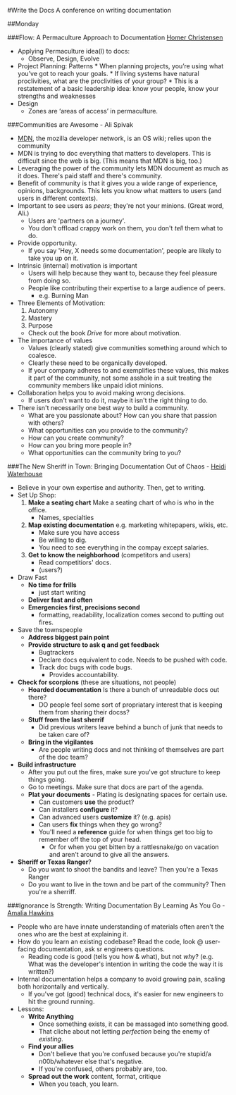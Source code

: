 #Write the Docs
A conference on writing documentation

##Monday

###Flow: A Permaculture Approach to Documentation [Homer Christensen](http://homerchristensen.com)

* Applying Permaculture idea(l) to docs:
    * Observe, Design, Evolve
* Project Planning: Patterns
      * When planning projects, you’re using what you’ve got to reach your goals.
      * If living systems have natural proclivities, what are the proclivities of your group?
           * This is a restatement of a basic leadership idea: know your people, know your strengths and weaknesses
* Design
     * Zones are ‘areas of access’ in permaculture.

###Communities are Awesome - Ali Spivak

* [MDN](https://developer.mozilla.org/en-US/), the mozilla developer network, is an OS wiki; relies upon the community
* MDN is trying to doc everything that matters to developers. This is difficult since the web is big. (This means that MDN is big, too.)
* Leveraging the power of the community lets MDN document as much as it does. There's paid staff and there's community.
* Benefit of community is that it gives you a wide range of experience, opinions, backgrounds. This lets you know what matters to users (and users in different contexts).
* Important to see users as _peers_; they're not your minions. (Great word, Ali.)
    * Users are 'partners on a journey'.
    * You don't offload crappy work on them, you don't _tell_ them what to do.
* Provide opportunity.
    * If you say 'Hey, X needs some documentation', people are likely to take you up on it.
* Intrinsic (internal) motivation is important
    * Users will help because they want to, because they feel pleasure from doing so.
    * People like contributing their expertise to a large audience of peers.
        * e.g. Burning Man
* Three Elements of Motivation:
    1. Autonomy
    2. Mastery
    3. Purpose
    * Check out the book _Drive_ for more about motivation.
* The importance of values
    * Values (clearly stated) give communities something around which to coalesce.
    * Clearly these need to be organically developed.
    * If your company adheres to and exemplifies these values, this makes it part of the community, not some asshole in a suit treating the community members like unpaid idiot minions.
* Collaboration helps you to avoid making wrong decisions.
    * If users don't want to do it, maybe it isn't the right thing to do.
* There isn't necessarily one best way to build a community.
    * What are you passionate about? How can you share that passion with others?
    * What opportunities can you provide to the community?
    * How can you create community?
    * How can you bring more people in?
    * What opportunities can the community bring to you?

###The New Sheriff in Town: Bringing Documentation Out of Chaos - [Heidi Waterhouse](http://twitter.com/wiredferret)

* Believe in your own expertise and authority. Then, get to writing.
* Set Up Shop:
    1. **Make a seating chart** Make a seating chart of who is who in the office.
        * Names, specialties
    2. **Map existing documentation** e.g. marketing whitepapers, wikis, etc.
        * Make sure you have access
        * Be willing to dig.
        * You need to see everything in the compay except salaries.
    3. **Get to know the neighborhood** (competitors and users)
        * Read competitiors' docs.
        * (users?)
* Draw Fast
    * **No time for frills**
        * just start writing
    * **Deliver fast and often**
    * **Emergencies first, precisions second**
        * formatting, readability, localization comes second to putting out fires.
* Save the townspeople
    * **Address biggest pain point**
    * **Provide structure to ask q and get feedback**
        * Bugtrackers
        * Declare docs equivalent to code. Needs to be pushed with code.
        * Track doc bugs with code bugs.
            * Provides accountability.
* **Check for scorpions** (these are situations, not people)
    * **Hoarded documentation** Is there a bunch of unreadable docs out there?
        * DO people feel some sort of propriatary interest that is keeping them from sharing their docss?
    * **Stuff from the last sherrif**
        * Did previous writers leave behind a bunch of junk that needs to be taken care of?
    * **Bring in the vigilantes**
        * Are people writing docs and not thinking of themselves are part of the doc team?
* **Build infrastructure**
    * After you put out the fires, make sure you've got structure to keep things going.
    * Go to meetings. Make sure that docs are part of the agenda.
    * **Plat your documents** - Plating is designating spaces for certain use.
        * Can customers **use** the product?
        * Can installers **configure** it?
        * Can advanced users **customize** it? (e.g. apis)
        * Can users **fix** things when they go wrong?
        * You'll need a **reference** guide for when things get too big to remember off the top of your head.
            * Or for when you get bitten by a rattlesnake/go on vacation and aren't around to give all the answers.
* **Sheriff or Texas Ranger**?
    * Do you want to shoot the bandits and leave? Then you're a Texas Ranger
    * Do you want to live in the town and be part of the community? Then you're a sherriff.

###Ignorance Is Strength: Writing Documentation By Learning As You Go - [Amalia Hawkins](https://twitter.com/starsseldomseen)

* People who are have innate understanding of materials often aren't the ones who are the best at explaining it.
* How do you learn an existing codebase? Read the code, look @ user-facing documentation, ask sr engineers questions.
    * Reading code is good (tells you how & what), but not _why_? (e.g. What was the developer's intention in writing the code the way it is written?)
* Internal documentation helps a company to avoid growing pain, scaling both horizontally and vertically.
    * If you've got (good) technical docs, it's easier for new engineers to hit the ground running.
* Lessons:
    * **Write Anything**
        * Once something exists, it can be massaged into something good.
        * That cliche about not letting _perfection_ being the enemy of _existing_.
    * **Find your allies**
        * Don't believe that you're confused because you're stupid/a n00b/whatever else that's negative.
        * If you're confused, others probably are, too.
    * **Spread out the work** content, format, critique
        * When you teach, you learn.
